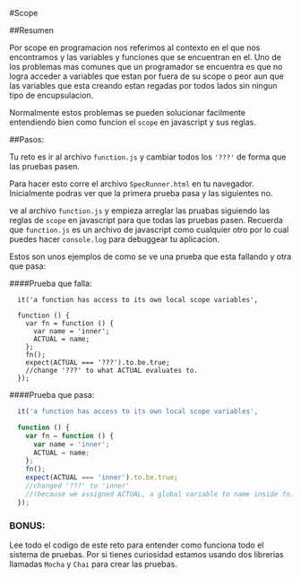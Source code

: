 #Scope

##Resumen

Por scope en programacion nos referimos al contexto en el que nos encontramos y las variables y funciones que se encuentran en el. Uno de los problemas mas comunes que un programador se encuentra es que no logra acceder a variables que estan por fuera de su scope o peor aun que las variables que esta creando estan regadas por todos lados sin ningun tipo de encupsulacion.

Normalmente estos problemas se pueden solucionar facilmente entendiendo bien como funcion el `scope` en javascript y sus reglas.

##Pasos:

Tu reto es ir al archivo `function.js` y cambiar todos los `'???'` de forma que las pruebas pasen.

Para hacer esto corre el archivo `SpecRunner.html` en tu navegador. Inicialmente podras ver que la primera prueba pasa y las siguientes no.

ve al archivo `function.js` y empieza arreglar las pruabas siguiendo las reglas de `scope` en javascript para que todas las pruebas pasen. Recuerda que `function.js` es un archivo de javascript como cualquier otro por lo cual puedes hacer `console.log` para debuggear tu aplicacion.

Estos son unos ejemplos de como se ve una prueba que esta fallando y otra que pasa:

####Prueba que falla:

```javscript
  it('a function has access to its own local scope variables',

  function () {
    var fn = function () {
      var name = 'inner';
      ACTUAL = name;
    };
    fn();
    expect(ACTUAL === '???').to.be.true;
    //change '???' to what ACTUAL evaluates to.
  });
```

####Prueba que pasa:

```javascript
  it('a function has access to its own local scope variables',

  function () {
    var fn = function () {
      var name = 'inner';
      ACTUAL = name;
    };
    fn();
    expect(ACTUAL === 'inner').to.be.true;
    //changed '???' to 'inner'
    //(because we assigned ACTUAL, a global variable to name inside fn)
  });
```

### BONUS:

Lee todo el codigo de este reto para entender como funciona todo el sistema de pruebas. Por si tienes curiosidad estamos usando dos librerias llamadas `Mocha` y `Chai` para crear las pruebas.

